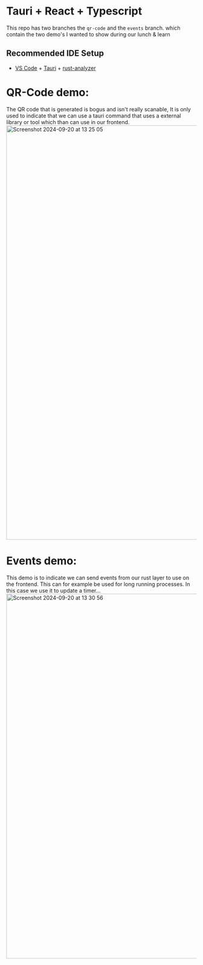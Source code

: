 # Tauri + React + Typescript
This repo has two branches the `qr-code` and the `events` branch. which contain the two demo's I wanted to show during our lunch & learn
 
## Recommended IDE Setup
- [VS Code](https://code.visualstudio.com/) + [Tauri](https://marketplace.visualstudio.com/items?itemName=tauri-apps.tauri-vscode) + [rust-analyzer](https://marketplace.visualstudio.com/items?itemName=rust-lang.rust-analyzer)

# QR-Code demo:
The QR code that is generated is bogus and isn't really scanable, It is only used to indicate that we can use a tauri command that uses a external library or tool which than can use in our frontend.
<img width="1095" alt="Screenshot 2024-09-20 at 13 25 05" src="https://github.com/user-attachments/assets/1c274fca-7060-43f9-a978-ac93963b3e54">

# Events demo:
This demo is to indicate we can send events from our rust layer to use on the frontend. This can for example be used for long running processes.
In this case we use it to update a timer...
<img width="964" alt="Screenshot 2024-09-20 at 13 30 56" src="https://github.com/user-attachments/assets/71dde76e-27be-4a04-881f-b94530113f34">
